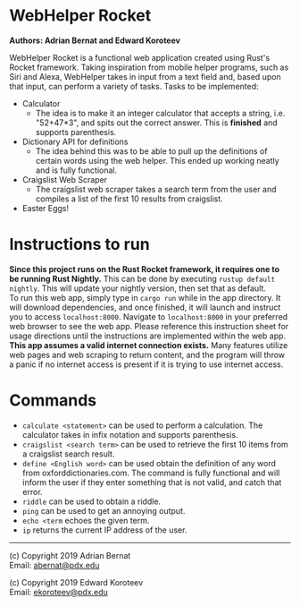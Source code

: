 # WebHelper Rocket
**Authors: Adrian Bernat and Edward Koroteev** <br>

WebHelper Rocket is a functional web application created using Rust's Rocket framework.
Taking inspiration from mobile helper programs, such as Siri and Alexa, WebHelper takes
in input from a text field and, based upon that input, can perform a variety of tasks.
Tasks to be implemented:
* Calculator
  * The idea is to make it an integer calculator that accepts a string, i.e. "52+47*3",
    and spits out the correct answer. This is **finished** and supports parenthesis.
* Dictionary API for definitions
  * The idea behind this was to be able to pull up the definitions of certain words using the web helper.
    This ended up working neatly and is fully functional.
* Craigslist Web Scraper
  * The craigslist web scraper takes a search term from the user and compiles a list of the first 10 results from craigslist.
* Easter Eggs!

# Instructions to run
**Since this project runs on the Rust Rocket framework, it requires one to be running Rust Nightly.** This can be done by executing `rustup default nightly`. This will update your nightly version, then set that as default.  
To run this web app, simply type in `cargo run` while in the app directory. It will download dependencies, and once finished, it will launch and instruct you to access `localhost:8000`. Navigate to `localhost:8000` in your preferred web browser to see the web app. Please reference this instruction sheet for usage directions until the instructions are implemented within the web app. **This app assumes a valid internet connection exists.** Many features utilize
web pages and web scraping to return content, and the program will throw a panic if no internet access is present if
it is trying to use internet access.
# Commands
* `calculate <statement>` can be used to perform a calculation. The calculator takes in infix notation and supports parenthesis.
* `craigslist <search term>` can be used to retrieve the first 10 items from a craigslist search result.
* `define <English word>` can be used obtain the definition of any word from oxforddictionaries.com. The command is fully functional and will inform the user if they enter something that is not valid, and catch that error.
* `riddle` can be used to obtain a riddle.
* `ping` can be used to get an annoying output.
* `echo <term` echoes the given term.
* `ip` returns the current IP address of the user.
___
(c) Copyright 2019 Adrian Bernat<br>
Email: abernat@pdx.edu

(c) Copyright 2019 Edward Koroteev<br>
Email: ekoroteev@pdx.edu

